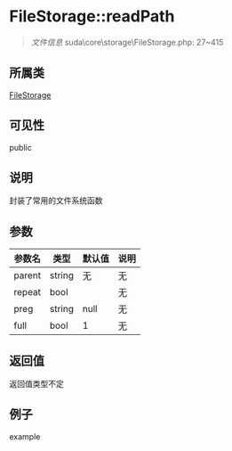 # FileStorage::readPath

> *文件信息* suda\core\storage\FileStorage.php: 27~415
## 所属类 

[FileStorage](../FileStorage.md)

## 可见性

  public  
## 说明

封装了常用的文件系统函数

## 参数

 
| 参数名 | 类型 | 默认值 | 说明 |
|--------|-----|-------|-------|
 | parent |  string | 无 | 无 |
 | repeat |  bool |  | 无 |
 | preg |  string | null | 无 |
 | full |  bool | 1 | 无 |
## 返回值
返回值类型不定
## 例子

example